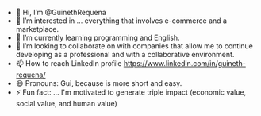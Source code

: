 - 👋 Hi, I’m @GuinethRequena
- 👀 I’m interested in ... everything that involves e-commerce and a marketplace. 
- 🌱 I’m currently learning programming and English.
- 💞️ I’m looking to collaborate on with companies that allow me to continue developing as a professional and with a collaborative environment.
- 📫 How to reach LinkedIn profile https://www.linkedin.com/in/guineth-requena/
- 😄 Pronouns: Gui, because is more short and easy. 
- ⚡ Fun fact: ... I'm motivated to generate triple impact (economic value, social value, and human value)

<!---
GuinethRequena/GuinethRequena is a ✨ special ✨ repository because its `README.md` (this file) appears on your GitHub profile.
You can click the Preview link to take a look at your changes.
--->
